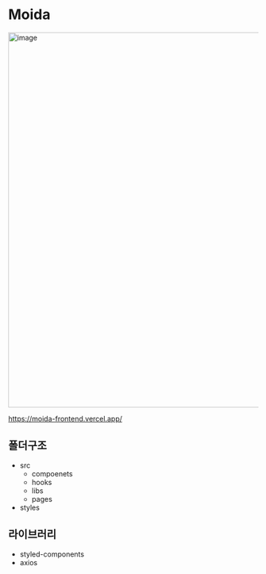 # Moida

<img width="756" alt="image" src="https://user-images.githubusercontent.com/50818389/212575651-306e1d28-63e2-4303-8d45-0a3f7b6deb2a.png">


https://moida-frontend.vercel.app/


## 폴더구조

-   src
    -   compoenets
    -   hooks
    -   libs
    -   pages
-   styles

## 라이브러리

-   styled-components
-   axios
